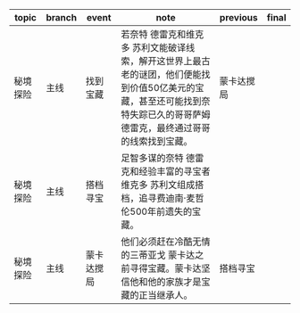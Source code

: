 | topic | branch | event | note | previous | final |
| ----- | ------ | ------| ---- | -------- | ----- |
| 秘境探险 | 主线 | 找到宝藏 | 若奈特 德雷克和维克多 苏利文能破译线索，解开这世界上最古老的谜团，他们便能找到价值50亿美元的宝藏，甚至还可能找到奈特失踪已久的哥哥萨姆 德雷克，最终通过哥哥的线索找到宝藏。 | 蒙卡达搅局 |  |
| 秘境探险 | 主线 | 搭档寻宝 | 足智多谋的奈特 德雷克和经验丰富的寻宝者维克多 苏利文组成搭档，追寻费迪南·麦哲伦500年前遗失的宝藏。 |  |  |
| 秘境探险 | 主线 | 蒙卡达搅局 | 他们必须赶在冷酷无情的三蒂亚戈 蒙卡达之前寻得宝藏。蒙卡达坚信他和他的家族才是宝藏的正当继承人。 | 搭档寻宝 |  |
